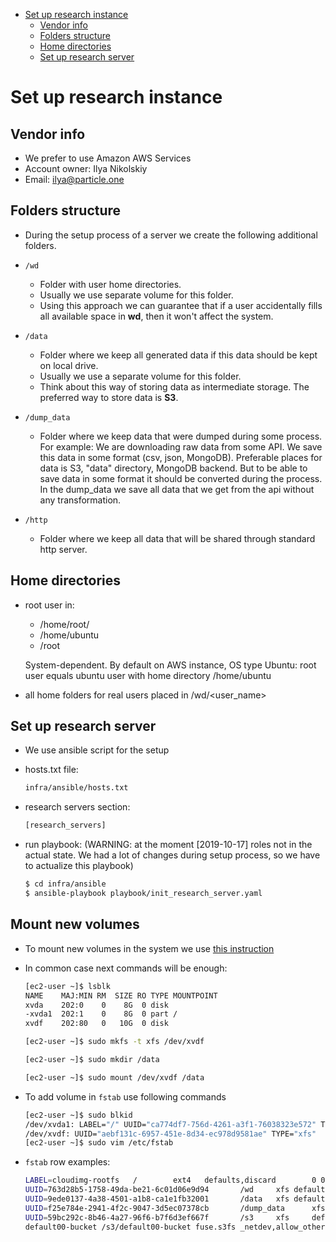 <!--ts-->
   * [Set up research instance](#set-up-research-instance)
      * [Vendor info](#vendor-info)
      * [Folders structure](#folders-structure)
      * [Home directories](#home-directories)
      * [Set up research server](#set-up-research-server)



<!--te-->

# Set up research instance

## Vendor info
- We prefer to use Amazon AWS Services
- Account owner: Ilya Nikolskiy
- Email: ilya@particle.one

## Folders structure
- During the setup process of a server we create the following additional folders.

- `/wd`
    - Folder with user home directories.
    - Usually we use separate volume for this folder.
    - Using this approach we can guarantee that if a user accidentally
      fills all available space in **wd**, then it won't affect the system.

- `/data`
    - Folder where we keep all generated data if this data should be kept on
      local drive.
    - Usually we use a separate volume for this folder.
    - Think about this way of storing data as intermediate storage. The
      preferred way to store data is **S3**.

- `/dump_data`
    - Folder where we keep data that were dumped during some process.
      For example:
      We are downloading raw data from some API. We save this data in some
      format (csv, json, MongoDB).  Preferable places for data is S3, "data"
      directory, MongoDB backend. But to be able to save data in some format it
      should be converted during the process. In the dump_data we save all data
      that we get from the api without any transformation.

- `/http`
    - Folder where we keep all data that will be shared through standard http
      server.

## Home directories

- root user in:
    - /home/root/
    - /home/ubuntu
    - /root

  System-dependent.
  By default on AWS instance, OS type Ubuntu: root user equals ubuntu user
  with home directory /home/ubuntu

- all home folders for real users placed in /wd/<user_name>


## Set up research server
- We use ansible script for the setup

- hosts.txt file:
    ```bash
    infra/ansible/hosts.txt
    ```
- research servers section:
    ```bash
    [research_servers]
    ```

- run playbook:
  (WARNING: at the moment [2019-10-17] roles not in the actual state.
  We had a lot of changes during setup process, so we have to actualize this
  playbook)
    ```bash
    $ cd infra/ansible
    $ ansible-playbook playbook/init_research_server.yaml
    ```

## Mount new volumes

- To mount new volumes in the system we use [this instruction](https://docs.aws.amazon.com/AWSEC2/latest/UserGuide/ebs-using-volumes.html)

- In common case next commands will be enough:
    ```bash
    [ec2-user ~]$ lsblk
    NAME    MAJ:MIN RM  SIZE RO TYPE MOUNTPOINT
    xvda    202:0    0    8G  0 disk
    -xvda1  202:1    0    8G  0 part /
    xvdf    202:80   0   10G  0 disk

    [ec2-user ~]$ sudo mkfs -t xfs /dev/xvdf

    [ec2-user ~]$ sudo mkdir /data

    [ec2-user ~]$ sudo mount /dev/xvdf /data
    ```

- To add volume in `fstab` use following commands
    ```bash
    [ec2-user ~]$ sudo blkid
    /dev/xvda1: LABEL="/" UUID="ca774df7-756d-4261-a3f1-76038323e572" TYPE="xfs" PARTLABEL="Linux" PARTUUID="02dcd367-e87c-4f2e-9a72-a3cf8f299c10"
    /dev/xvdf: UUID="aebf131c-6957-451e-8d34-ec978d9581ae" TYPE="xfs"
    [ec2-user ~]$ sudo vim /etc/fstab
    ```

- `fstab` row examples:
    ```bash
    LABEL=cloudimg-rootfs   /        ext4   defaults,discard        0 0
    UUID=763d28b5-1758-49da-be21-6c01d06e9d94       /wd     xfs defaults,nofail     0       2
    UUID=9ede0137-4a38-4501-a1b8-ca1e1fb32001       /data   xfs defaults,nofail     0       2
    UUID=f25e784e-2941-4f2c-9047-3d5ec07378cb       /dump_data      xfs defaults,nofail     0       2
    UUID=59bc292c-8b46-4a27-96f6-b7f6d3ef667f       /s3     xfs     defaults,nofail 0       2
    default00-bucket /s3/default00-bucket fuse.s3fs _netdev,allow_other,passwd_file=/etc/passwd-s3fs-default00-bucket 0 0
    ```

